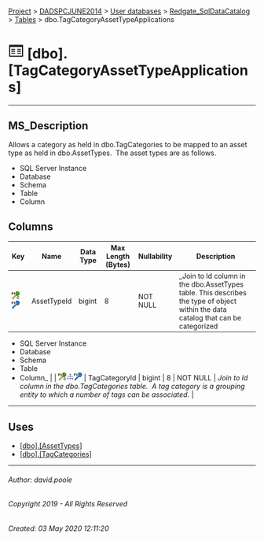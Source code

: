 #### 

[Project](../../../../readme.md) > [DADSPCJUNE2014](../../../readme.md) > [User databases](../../readme.md) > [Redgate_SqlDataCatalog](../readme.md) > [Tables](Tables.md) > dbo.TagCategoryAssetTypeApplications

# ![Tables](../../../../Images/Table32.png) [dbo].[TagCategoryAssetTypeApplications]

---

## <a name="#description"></a>MS_Description

Allows a category as held in dbo.TagCategories to be mapped to an asset type as held in dbo.AssetTypes.  The asset types are as follows.
* SQL Server Instance
* Database
* Schema
* Table
* Column

## <a name="#columns"></a>Columns

| Key | Name | Data Type | Max Length (Bytes) | Nullability | Description |
|---|---|---|---|---|---|
| [![Cluster Primary Key PK_TagCategoryAssetTypeApplications: AssetTypeId\TagCategoryId](../../../../Images/pkcluster.png)](#indexes)[![Foreign Keys FK_TagCategoryAssetTypeApplications_AssetTypes_AssetTypeId: [dbo].[AssetTypes].AssetTypeId](../../../../Images/fk.png)](#foreignkeys) | AssetTypeId | bigint | 8 | NOT NULL | _Join to Id column in the dbo.AssetTypes table. This describes the type of object within the data catalog that can be categorized
* SQL Server Instance
* Database
* Schema
* Table
* Column_ |
| [![Cluster Primary Key PK_TagCategoryAssetTypeApplications: AssetTypeId\TagCategoryId](../../../../Images/pkcluster.png)](#indexes)[![Indexes IX_TagCategoryAssetTypeApplications_TagCategoryId](../../../../Images/Index.png)](#indexes)[![Foreign Keys FK_TagCategoryAssetTypeApplications_TagCategories_TagCategoryId: [dbo].[TagCategories].TagCategoryId](../../../../Images/fk.png)](#foreignkeys) | TagCategoryId | bigint | 8 | NOT NULL | _Join to Id column in the dbo.TagCategories table.  A tag category is a grouping entity to which a number of tags can be associated._ |


---

## <a name="#uses"></a>Uses

* [[dbo].[AssetTypes]](AssetTypes.md)
* [[dbo].[TagCategories]](TagCategories.md)


---

###### Author:  david.poole

###### Copyright 2019 - All Rights Reserved

###### Created: 03 May 2020 12:11:20

